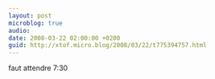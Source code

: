 ```yaml
---
layout: post
microblog: true
audio: 
date: 2008-03-22 02:00:00 +0200
guid: http://xtof.micro.blog/2008/03/22/t775394757.html
---
```

faut attendre 7:30
